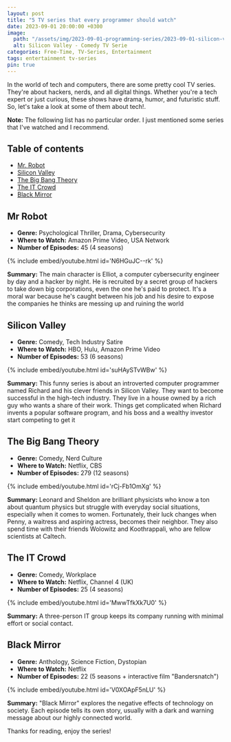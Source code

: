 ```yaml
---
layout: post
title: "5 TV series that every programmer should watch"
date: 2023-09-01 20:00:00 +0300
image:
  path: "/assets/img/2023-09-01-programming-series/2023-09-01-silicon-valley.webp"
  alt: Silicon Valley - Comedy TV Serie
categories: Free-Time, TV-Series, Entertainment
tags: entertainment tv-series
pin: true
---
```


In the world of tech and computers, there are some pretty cool  TV series. They're about hackers, nerds, and all digital things. Whether you're a tech expert or just curious, these shows have drama, humor, and futuristic stuff. So, let's take a look at some of them about tech!.

__Note:__ The following list has no particular order. I just mentioned some series that I've watched and I recommend.

## Table of contents

* [Mr. Robot](#mr-robot)
* [Silicon Valley](#silicon-valley)
* [The Big Bang Theory](#the-big-bang-theory)
* [The IT Crowd](#the-it-crowd)
* [Black Mirror](#black-mirror)

## Mr Robot

* __Genre:__ Psychological Thriller, Drama, Cybersecurity
* __Where to Watch:__ Amazon Prime Video, USA Network
* __Number of Episodes:__ 45 (4 seasons)

{% include embed/youtube.html id='N6HGuJC--rk' %}


__Summary:__ The main character is Elliot, a computer cybersecurity engineer by day and a hacker by night. He is recruited by a secret group of hackers to take down big corporations, even the one he's paid to protect. It's a moral war because he's caught between his job and his desire to expose the companies he thinks are messing up and ruining the world


## Silicon Valley

* __Genre:__ Comedy, Tech Industry Satire
* __Where to Watch:__ HBO, Hulu, Amazon Prime Video
* __Number of Episodes:__ 53 (6 seasons)

{% include embed/youtube.html id='suHAySTvWBw' %}

__Summary:__ This funny series is about an introverted computer programmer named Richard and his clever friends in Silicon Valley. They want to become successful in the high-tech industry. They live in a house owned by a rich guy who wants a share of their work. Things get complicated when Richard invents a popular software program, and his boss and a wealthy investor start competing to get it


## The Big Bang Theory

* __Genre:__ Comedy, Nerd Culture
* __Where to Watch:__ Netflix, CBS
* __Number of Episodes:__ 279 (12 seasons)


{% include embed/youtube.html id='rCj-Fb1OmXg' %}


__Summary:__ Leonard and Sheldon are brilliant physicists who know a ton about quantum physics but struggle with everyday social situations, especially when it comes to women. Fortunately, their luck changes when Penny, a waitress and aspiring actress, becomes their neighbor. They also spend time with their friends Wolowitz and Koothrappali, who are fellow scientists at Caltech.


## The IT Crowd

* __Genre:__ Comedy, Workplace
* __Where to Watch:__ Netflix, Channel 4 (UK)
* __Number of Episodes:__ 25 (4 seasons)

{% include embed/youtube.html id='MwwTfkXk7U0' %}

__Summary:__ A three-person IT group keeps its company running with minimal effort or social contact. 

## Black Mirror

* __Genre:__ Anthology, Science Fiction, Dystopian
* __Where to Watch:__ Netflix
* __Number of Episodes:__ 22 (5 seasons + interactive film "Bandersnatch")

{% include embed/youtube.html id='V0XOApF5nLU' %}

__Summary:__ "Black Mirror" explores the negative effects of technology on society. Each episode tells its own story, usually with a dark and warning message about our highly connected world.

Thanks for reading, enjoy the series!
